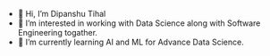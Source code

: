 - 👋 Hi, I’m Dipanshu Tihal
- 👀 I’m interested in working with Data Science along with Software Engineering togather.
- 🌱 I’m currently learning AI and ML for Advance Data Science.

<!---
tihal-dipanshu/tihal-dipanshu is a ✨ special ✨ repository because its `README.md` (this file) appears on your GitHub profile.
You can click the Preview link to take a look at your changes.
--->
